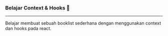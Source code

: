 ### Belajar Context & Hooks 👀
---

Belajar membuat sebuah booklist sederhana dengan menggunakan context dan hooks pada react.